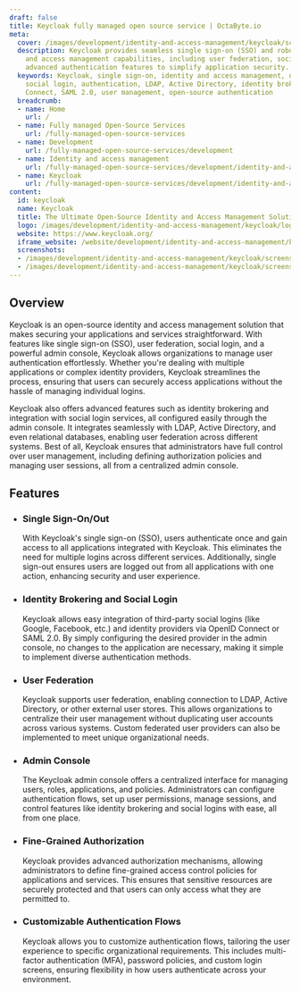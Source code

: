 ```yaml
---
draft: false
title: Keycloak fully managed open source service | OctaByte.io
meta:
  cover: /images/development/identity-and-access-management/keycloak/screenshot-1.jpg
  description: Keycloak provides seamless single sign-on (SSO) and robust identity
    and access management capabilities, including user federation, social login, and
    advanced authentication features to simplify application security.
  keywords: Keycloak, single sign-on, identity and access management, user federation,
    social login, authentication, LDAP, Active Directory, identity brokering, OpenID
    Connect, SAML 2.0, user management, open-source authentication
  breadcrumb:
  - name: Home
    url: /
  - name: Fully managed Open-Source Services
    url: /fully-managed-open-source-services
  - name: Development
    url: /fully-managed-open-source-services/development
  - name: Identity and access management
    url: /fully-managed-open-source-services/development/identity-and-access-management
  - name: Keycloak
    url: /fully-managed-open-source-services/development/identity-and-access-management/keycloak
content:
  id: keycloak
  name: Keycloak
  title: The Ultimate Open-Source Identity and Access Management Solution
  logo: /images/development/identity-and-access-management/keycloak/logo.png
  website: https://www.keycloak.org/
  iframe_website: /website/development/identity-and-access-management/keycloak
  screenshots:
  - /images/development/identity-and-access-management/keycloak/screenshot-1.jpg
  - /images/development/identity-and-access-management/keycloak/screenshot-2.jpg
---
```


## Overview

Keycloak is an open-source identity and access management solution that makes securing your applications and services straightforward. With features like single sign-on (SSO), user federation, social login, and a powerful admin console, Keycloak allows organizations to manage user authentication effortlessly. Whether you're dealing with multiple applications or complex identity providers, Keycloak streamlines the process, ensuring that users can securely access applications without the hassle of managing individual logins.

Keycloak also offers advanced features such as identity brokering and integration with social login services, all configured easily through the admin console. It integrates seamlessly with LDAP, Active Directory, and even relational databases, enabling user federation across different systems. Best of all, Keycloak ensures that administrators have full control over user management, including defining authorization policies and managing user sessions, all from a centralized admin console.

## Features

- ### Single Sign-On/Out

  With Keycloak's single sign-on (SSO), users authenticate once and gain access to all applications integrated with Keycloak. This eliminates the need for multiple logins across different services. Additionally, single sign-out ensures users are logged out from all applications with one action, enhancing security and user experience.

- ### Identity Brokering and Social Login

  Keycloak allows easy integration of third-party social logins (like Google, Facebook, etc.) and identity providers via OpenID Connect or SAML 2.0. By simply configuring the desired provider in the admin console, no changes to the application are necessary, making it simple to implement diverse authentication methods.

- ### User Federation

  Keycloak supports user federation, enabling connection to LDAP, Active Directory, or other external user stores. This allows organizations to centralize their user management without duplicating user accounts across various systems. Custom federated user providers can also be implemented to meet unique organizational needs.

- ### Admin Console

  The Keycloak admin console offers a centralized interface for managing users, roles, applications, and policies. Administrators can configure authentication flows, set up user permissions, manage sessions, and control features like identity brokering and social logins with ease, all from one place.

- ### Fine-Grained Authorization

  Keycloak provides advanced authorization mechanisms, allowing administrators to define fine-grained access control policies for applications and services. This ensures that sensitive resources are securely protected and that users can only access what they are permitted to.

- ### Customizable Authentication Flows

  Keycloak allows you to customize authentication flows, tailoring the user experience to specific organizational requirements. This includes multi-factor authentication (MFA), password policies, and custom login screens, ensuring flexibility in how users authenticate across your environment.